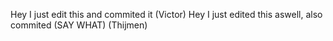 Hey I just edit this and commited it (Victor)
Hey I just edited this aswell, also commited (SAY WHAT) (Thijmen)